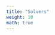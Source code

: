```yaml
---
title: "Solvers"
weight: 10
math: true
---
```


<!-- TODO describe the Xapy trait and why we prefer this over other trait combinations such as Add, Mul, etc. -->
